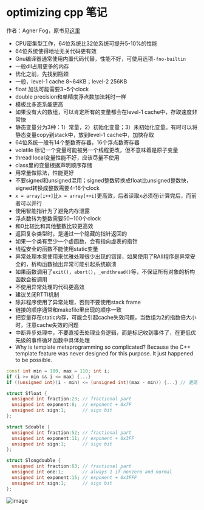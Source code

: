 # optimizing cpp 笔记
  
作者：Agner Fog，原书见[这里](https://www.agner.org/optimize/optimizing_cpp.pdf)

- CPU密集型工作，64位系统比32位系统可提升5-10%的性能
- 64位系统使得地址无关代码更有效
- Gnu编译器通常使用内置代码代替，性能不好，可使用选项`-fno-builtin`
- 一般dll占用更多的内存
- 优化之前，先找到瓶颈
- 一般，level-1 cache 8~64KB；level-2 256KB
- float 加法可能需要3~5个clock
- double precision和单精度浮点数加法耗时一样
- 模板比多态系能更高
- 如果没有大的数组，可以肯定所有的变量都会在level-1 cache中，存取速度非常快
- 静态变量分为3种：1）常量，2）初始化变量；3）未初始化变量。有时可以将静态变量copy到stack中，放到level-1 cache中，加快存取
- 64位系统一般有14个整数寄存器，16个浮点数寄存器
- volatile 标记一个变量可能被另一个线程更改，但不意味着是原子变量
- thread local变量性能不好，应该尽量不使用
- class里的变量根据声明顺序存储
- 用常量做除法，性能更好
- 不要signed和unsigned混用；signed整数转换成float比unsigned整数快，signed转换成整数需要4-16个clock
- `x = array[i++]`比`x = array[++i]`更高效，后者读取x必须在i计算完后，而前者可以并行
- 使用智能指针为了避免内存泄露
- 浮点数转为整数需要50~100个clock
- 和0比较比和其他整数比较更高效
- 返回复杂类型时，是通过一个隐藏的指针返回的
- 如果一个类有至少一个虚函数，会有指向虚表的指针
- 线程安全的函数不能使用static变量
- 异常处理本意使用来优雅处理很少出现的错误，如果使用了RAII程序是异常安全的，析构函数抛出异常可能引起系统崩溃
- 如果函数调用了`exit()`，`abort()`，`_endthread()`等，不保证所有对象的析构函数会被调用
- 不使用异常处理的代码更高效
- 建议关闭RTTI机制
- 除非程序使用了异常处理，否则不要使用stack frame
- 链接的顺序通常和makefile里出现的顺序一致
- 把变量存在static内存，可能会引起cache失效问题，当数组为2的指数倍大小时，注意cache失效的问题
- 中断异步处理中，不要直接去处理业务逻辑，而是标记收到事件了，在更低优先级的事件循环函数中具体处理
- Why is template metaprogramming so complicated? Because the C++ template feature was never designed for this purpose. It just happened to be possible.

```cpp
const int min = 100, max = 110; int i;
if (i >= min && i <= max) {...}
if ((unsigned int)(i - min) <= (unsigned int)(max - min)) {...} // 更高效
```

```cpp
struct Sfloat {
  unsigned int fraction:23; // fractional part
  unsigned int exponent:8;  // exponent + 0x7F
  unsigned int sign:1;      // sign bit
};

struct Sdouble {
  unsigned int fraction:52; // fractional part
  unsigned int exponent:11; // exponent + 0x3FF
  unsigned int sign:1;      // sign bit
};

struct Slongdouble {
  unsigned int fraction:63; // fractional part
  unsigned int one:1;       // always 1 if nonzero and normal
  unsigned int exponent:15; // exponent + 0x3FFF
  unsigned int sign:1;      // sign bit
}; 
```

![image](../images/3c94a4ff-0c28-4986-9e79-70aaa4a88348.jpg)
